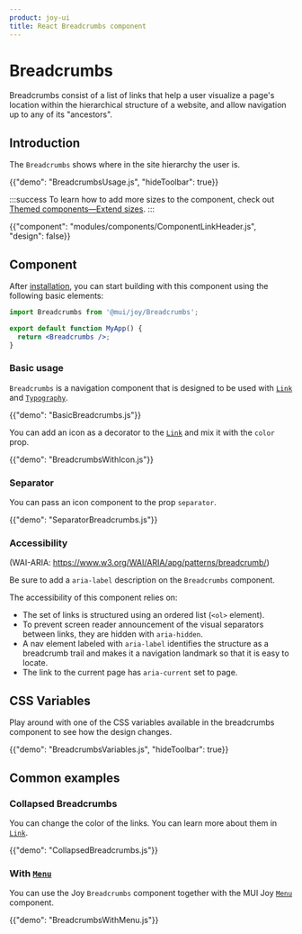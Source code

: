 ```yaml
---
product: joy-ui
title: React Breadcrumbs component
---
```


# Breadcrumbs

<p class="description">Breadcrumbs consist of a list of links that help a user visualize a page's location within the hierarchical structure of a website, and allow navigation up to any of its "ancestors".</p>

## Introduction

The `Breadcrumbs` shows where in the site hierarchy the user is.

{{"demo": "BreadcrumbsUsage.js", "hideToolbar": true}}

:::success To learn how to add more sizes to the component, check out [Themed components—Extend sizes](/joy-ui/customization/themed-components/#extend-sizes). :::

{{"component": "modules/components/ComponentLinkHeader.js", "design": false}}

## Component

After [installation](/joy-ui/getting-started/installation/), you can start building with this component using the following basic elements:

```jsx
import Breadcrumbs from '@mui/joy/Breadcrumbs';

export default function MyApp() {
  return <Breadcrumbs />;
}
```

### Basic usage

`Breadcrumbs` is a navigation component that is designed to be used with [`Link`](/joy-ui/react-link/) and [`Typography`](/joy-ui/react-typography/).

{{"demo": "BasicBreadcrumbs.js"}}

You can add an icon as a decorator to the [`Link`](/joy-ui/react-link/) and mix it with the `color` prop.

{{"demo": "BreadcrumbsWithIcon.js"}}

### Separator

You can pass an icon component to the prop `separator`.

{{"demo": "SeparatorBreadcrumbs.js"}}

### Accessibility

(WAI-ARIA: https://www.w3.org/WAI/ARIA/apg/patterns/breadcrumb/)

Be sure to add a `aria-label` description on the `Breadcrumbs` component.

The accessibility of this component relies on:

- The set of links is structured using an ordered list (`<ol>` element).
- To prevent screen reader announcement of the visual separators between links, they are hidden with `aria-hidden`.
- A nav element labeled with `aria-label` identifies the structure as a breadcrumb trail and makes it a navigation landmark so that it is easy to locate.
- The link to the current page has `aria-current` set to page.

## CSS Variables

Play around with one of the CSS variables available in the breadcrumbs component to see how the design changes.

{{"demo": "BreadcrumbsVariables.js", "hideToolbar": true}}

## Common examples

### Collapsed Breadcrumbs

You can change the color of the links. You can learn more about them in [`Link`](/joy-ui/react-link/).

{{"demo": "CollapsedBreadcrumbs.js"}}

### With [`Menu`](/joy-ui/react-menu/)

You can use the Joy `Breadcrumbs` component together with the MUI Joy [`Menu`](/joy-ui/react-menu/) component.

{{"demo": "BreadcrumbsWithMenu.js"}}
